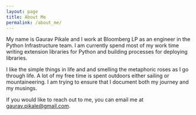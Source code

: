 ```yaml
---
layout: page
title: About Me
permalink: /about_me/
---
```


My name is Gaurav Pikale and I work at Bloomberg LP as an engineer in the Python Infrastructure
team. I am currently spend most of my work time writing extension libraries for Python and building 
processes for deploying libraries. 

I like the simple things in life and and smelling the metaphoric roses as I go through life. A lot 
of my free time is spent outdoors either sailing or mountaineering. I am trying to ensure that I 
document both my journey and my musings. 

If you would like to reach out to me, you can email me at gaurav.pikale@gmail.com.
